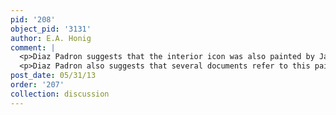 ```yaml
---
pid: '208'
object_pid: '3131'
author: E.A. Honig
comment: |
  <p>Diaz Padron suggests that the interior icon was also painted by Jan; while this is surely not true, Van Balen does seem to have tried to conform his style to Jan's here. DP also notes that some groupings of flowers here are replicated from other garland paintings, such as those in the Louvre, Munich, Schleissheim, and the Prado's other garland painting. Here, many items of produce are added into the garland to give a general sense of abundance.</p>
  <p>Diaz Padron also suggests that several documents refer to this painting, and give it a provenance back to Isabella in Brussels who would then have sent it to the Infanta in Spain. He notes that in a letter to Bianchi of April 22, 1611, Jan Brueghel mentions making two versions of a garland painting, one of them for Borromeo and the other for Isabella. However, this seems too early for it to refer to the present painting. On the other hand we do have the following description from the 1623 Spanish Inventory:  "#I 939  Otra tabla de Nuestra Señora con el Niño en los brazos con un festón de frutas y flores con moldura de ébano que envió  la señora ynfanta de Flandes.”</p>
post_date: 05/31/13
order: '207'
collection: discussion
---
```


